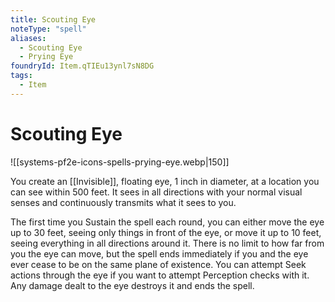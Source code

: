 ```yaml
---
title: Scouting Eye
noteType: "spell"
aliases:
  - Scouting Eye
  - Prying Eye
foundryId: Item.qTIEu13ynl7sN8DG
tags:
  - Item
---
```


# Scouting Eye
![[systems-pf2e-icons-spells-prying-eye.webp|150]]

You create an [[Invisible]], floating eye, 1 inch in diameter, at a location you can see within 500 feet. It sees in all directions with your normal visual senses and continuously transmits what it sees to you.

The first time you Sustain the spell each round, you can either move the eye up to 30 feet, seeing only things in front of the eye, or move it up to 10 feet, seeing everything in all directions around it. There is no limit to how far from you the eye can move, but the spell ends immediately if you and the eye ever cease to be on the same plane of existence. You can attempt Seek actions through the eye if you want to attempt Perception checks with it. Any damage dealt to the eye destroys it and ends the spell.
